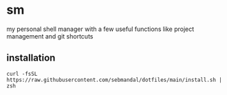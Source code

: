 # sm

my personal shell manager with a few useful functions like project management and git shortcuts

## installation

```shell
curl -fsSL https://raw.githubusercontent.com/sebmandal/dotfiles/main/install.sh | zsh
```
